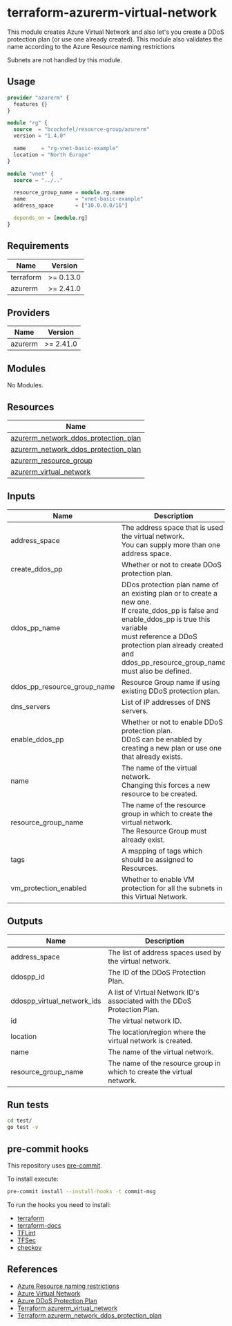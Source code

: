 # terraform-azurerm-virtual-network

This module creates Azure Virtual Network and also let's you create a DDoS protection plan (or use one already created).
This module also validates the name according to the Azure Resource naming restrictions

Subnets are not handled by this module.

## Usage

```hcl:examples/basic/main.tf
provider "azurerm" {
  features {}
}

module "rg" {
  source  = "bcochofel/resource-group/azurerm"
  version = "1.4.0"

  name     = "rg-vnet-basic-example"
  location = "North Europe"
}

module "vnet" {
  source = "../.."

  resource_group_name = module.rg.name
  name                = "vnet-basic-example"
  address_space       = ["10.0.0.0/16"]

  depends_on = [module.rg]
}

```

<!-- BEGINNING OF PRE-COMMIT-TERRAFORM DOCS HOOK -->

## Requirements

| Name | Version |
|------|---------|
| terraform | >= 0.13.0 |
| azurerm | >= 2.41.0 |

## Providers

| Name | Version |
|------|---------|
| azurerm | >= 2.41.0 |

## Modules

No Modules.

## Resources

| Name |
|------|
| [azurerm_network_ddos_protection_plan](https://registry.terraform.io/providers/hashicorp/azurerm/latest/docs/data-sources/network_ddos_protection_plan) |
| [azurerm_network_ddos_protection_plan](https://registry.terraform.io/providers/hashicorp/azurerm/latest/docs/resources/network_ddos_protection_plan) |
| [azurerm_resource_group](https://registry.terraform.io/providers/hashicorp/azurerm/latest/docs/data-sources/resource_group) |
| [azurerm_virtual_network](https://registry.terraform.io/providers/hashicorp/azurerm/latest/docs/resources/virtual_network) |

## Inputs

| Name | Description | Type | Default | Required |
|------|-------------|------|---------|:--------:|
| address\_space | The address space that is used the virtual network.<br>You can supply more than one address space. | `list(string)` | n/a | yes |
| create\_ddos\_pp | Whether or not to create DDoS protection plan. | `bool` | `false` | no |
| ddos\_pp\_name | DDos protection plan name of an existing plan or to create a new one.<br>If create\_ddos\_pp is false and enable\_ddos\_pp is true this variable<br>must reference a DDoS protection plan already created and<br>ddos\_pp\_resource\_group\_name must also be defined. | `string` | `""` | no |
| ddos\_pp\_resource\_group\_name | Resource Group name if using existing DDoS protection plan. | `string` | `""` | no |
| dns\_servers | List of IP addresses of DNS servers. | `list(string)` | `[]` | no |
| enable\_ddos\_pp | Whether or not to enable DDoS protection plan.<br>DDoS can be enabled by creating a new plan or use one that already exists. | `bool` | `false` | no |
| name | The name of the virtual network.<br>Changing this forces a new resource to be created. | `string` | n/a | yes |
| resource\_group\_name | The name of the resource group in which to create the virtual network.<br>The Resource Group must already exist. | `string` | n/a | yes |
| tags | A mapping of tags which should be assigned to Resources. | `map(string)` | `{}` | no |
| vm\_protection\_enabled | Whether to enable VM protection for all the subnets in this Virtual Network. | `bool` | `false` | no |

## Outputs

| Name | Description |
|------|-------------|
| address\_space | The list of address spaces used by the virtual network. |
| ddospp\_id | The ID of the DDoS Protection Plan. |
| ddospp\_virtual\_network\_ids | A list of Virtual Network ID's associated with the DDoS Protection Plan. |
| id | The virtual network ID. |
| location | The location/region where the virtual network is created. |
| name | The name of the virtual network. |
| resource\_group\_name | The name of the resource group in which to create the virtual network. |
<!-- END OF PRE-COMMIT-TERRAFORM DOCS HOOK -->


## Run tests

```bash
cd test/
go test -v
```

## pre-commit hooks

This repository uses [pre-commit](https://pre-commit.com/).

To install execute:

```bash
pre-commit install --install-hooks -t commit-msg
```

To run the hooks you need to install:

* [terraform](https://github.com/hashicorp/terraform)
* [terraform-docs](https://github.com/terraform-docs/terraform-docs)
* [TFLint](https://github.com/terraform-linters/tflint)
* [TFSec](https://github.com/tfsec/tfsec)
* [checkov](https://github.com/bridgecrewio/checkov)

## References

* [Azure Resource naming restrictions](https://docs.microsoft.com/en-us/azure/azure-resource-manager/management/resource-name-rules)
* [Azure Virtual Network](https://docs.microsoft.com/en-us/azure/virtual-network/virtual-networks-overview)
* [Azure DDoS Protection Plan](https://docs.microsoft.com/en-us/azure/ddos-protection/ddos-protection-overview)
* [Terraform azurerm_virtual_network](https://registry.terraform.io/providers/hashicorp/azurerm/latest/docs/resources/virtual_network)
* [Terraform azurerm_network_ddos_protection_plan](https://registry.terraform.io/providers/hashicorp/azurerm/latest/docs/resources/network_ddos_protection_plan)
